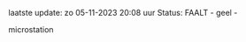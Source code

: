 laatste update: 
zo 05-11-2023 20:08   uur 
Status: FAALT - geel - 
<div class="service Y">microstation</div>